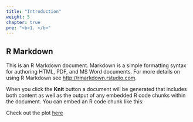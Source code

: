 ```yaml
---
title: "Introduction"
weight: 5
chapter: true
pre: "<b>1. </b>"
---
```


## R Markdown

This is an R Markdown document. Markdown is a simple formatting syntax for authoring HTML, PDF, and MS Word documents. For more details on using R Markdown see <http://rmarkdown.rstudio.com>.

When you click the **Knit** button a document will be generated that includes both content as well as the output of any embedded R code chunks within the document. You can embed an R code chunk like this:

Check out the plot [here](/R-and-RStudio/Introduction/welcome.html)